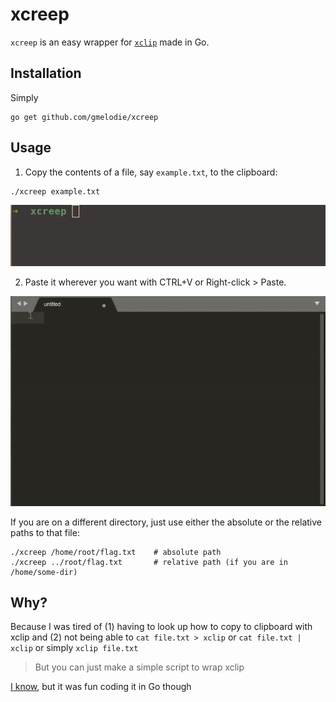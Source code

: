 # xcreep

`xcreep` is an easy wrapper for [`xclip`](https://github.com/astrand/xclip) made in Go.



## Installation
Simply

```
go get github.com/gmelodie/xcreep
```

## Usage

1. Copy the contents of a file, say `example.txt`, to the clipboard:
```
./xcreep example.txt
```
![xcreep copy](xcreep-usage-copy.gif)



2. Paste it wherever you want with CTRL+V or Right-click > Paste.

![xcreep paste](xcreep-usage-paste.gif)


If you are on a different directory, just use either the absolute or the relative paths to that file:
```
./xcreep /home/root/flag.txt    # absolute path
./xcreep ../root/flag.txt       # relative path (if you are in /home/some-dir)
```

## Why?
Because I was tired of (1) having to look up how to copy to clipboard with xclip and
(2) not being able to `cat file.txt > xclip` or `cat file.txt | xclip` or simply `xclip file.txt`

> But you can just make a simple script to wrap xclip

[I know](https://gist.github.com/gmelodie/0830c03eee0addb44073cc93dc02dd94), but it was fun coding it in Go though
